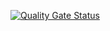 [![Quality Gate Status](https://sonarcloud.io/api/project_badges/measure?project=he305_stream-feeder&metric=alert_status)](https://sonarcloud.io/summary/new_code?id=he305_stream-feeder)